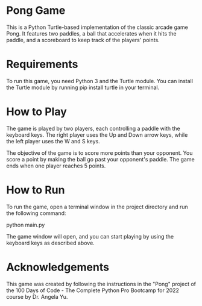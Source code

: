 # Pong Game
This is a Python Turtle-based implementation of the classic arcade game Pong. It features two paddles, a ball that accelerates when it hits the paddle, and a scoreboard to keep track of the players' points.

# Requirements
To run this game, you need Python 3 and the Turtle module. You can install the Turtle module by running pip install turtle in your terminal.

# How to Play
The game is played by two players, each controlling a paddle with the keyboard keys. The right player uses the Up and Down arrow keys, while the left player uses the W and S keys.

The objective of the game is to score more points than your opponent. You score a point by making the ball go past your opponent's paddle. The game ends when one player reaches 5 points.

# How to Run
To run the game, open a terminal window in the project directory and run the following command:

python main.py

The game window will open, and you can start playing by using the keyboard keys as described above.

# Acknowledgements
This game was created by following the instructions in the "Pong" project of the 100 Days of Code - The Complete Python Pro Bootcamp for 2022 course by Dr. Angela Yu.
